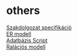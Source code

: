 # others
[Szakdolgozat specifikáció](https://docs.google.com/document/d/e/2PACX-1vR7YAOI51zG_hTa_Nqo-mujN4SyEREPwr16ReM2f_3_QepgSyXltQHwJJXWwmXIj36DjejInh5BzMe8/pub)
<br>[ER modell](https://viewer.diagrams.net/?tags=%7B%7D&highlight=0000ff&edit=_blank&layers=1&nav=1#G14rSP6JJArDeDD5lg_4eJQUpquvssttYS)
<br>[Adatbázis Script](https://docs.google.com/document/d/e/2PACX-1vS8Q_3AKWAyu9mrO2uzCMdxrXHiCWDiXDhZamJMH4CcK_2mTSsxX0at9YqpiR3raHwYlfip5gBDzdUE/pub)
<br>[Ralációs modell](https://drive.google.com/file/d/1KucaC3Q0wK2mvP9kgeVlruRiSqqPrQZa/view?usp=sharing)

